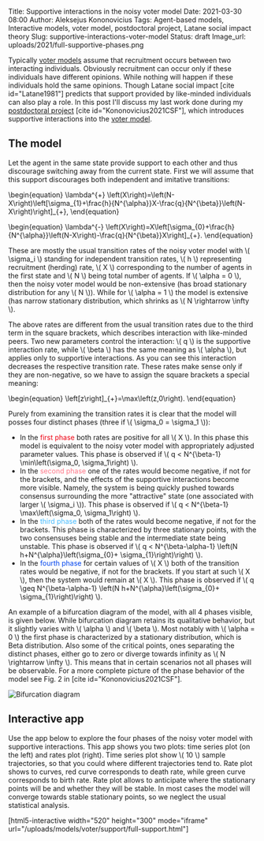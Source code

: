 Title: Supportive interactions in the noisy voter model
Date: 2021-03-30 08:00
Author: Aleksejus Kononovicius
Tags: Agent-based models, Interactive models, voter model, postdoctoral project, Latane social impact theory
Slug: supportive-interactions-voter-model
Status: draft
Image_url: uploads/2021/full-supportive-phases.png

Typically [voter models](/tag/voter-model/) assume that recruitment occurs
between two interacting individuals. Obviously recruitment can occur only if
these individuals have different opinions. While nothing will happen if
these individuals hold the same opinions. Though Latane social impact
[cite id="Latane1981"] predicts that support provided by like-minded
individuals can also play a role. In this post I'll discuss my last work done
during my [postdoctoral project](/tag/postdoctoral-project)
[cite id="Kononovicius2021CSF"], which introduces supportive interactions
into the [voter model](/tag/voter-model/).
<!--more-->

## The model

Let the agent in the same state provide support to each other and thus
discourage switching away from the current state. First we will assume that
this support discourages both independent and imitative transitions:

\begin{equation}
    \lambda^{+} \left(X\right)=\left(N-X\right)\left[\sigma_{1}+\frac{h}{N^{\alpha}}X-\frac{q}{N^{\beta}}\left(N-X\right)\right]_{+},
\end{equation}

\begin{equation}
    \lambda^{-} \left(X\right)=X\left[\sigma_{0}+\frac{h}{N^{\alpha}}\left(N-X\right)-\frac{q}{N^{\beta}}X\right]_{+}.
\end{equation}

These are mostly the usual transition rates of the noisy voter model with
\\\( \sigma\_i \\\) standing for independent transition rates, \\\( h \\\)
representing recruitment (herding) rate, \\\( X \\\) corresponding to the
number of agents in the first state and \\\( N \\\) being total number of
agents. If \\\( \alpha = 0 \\\), then the noisy voter model would be
non-extensive (has broad stationary distribution for any \\\( N \\\)). While
for \\\( \alpha = 1 \\\) the model is extensive (has narrow stationary
distribution, which shrinks as \\\( N \rightarrow \infty \\\).

The above rates are different from the usual transition rates due to the
third term in the square brackets, which describes interaction with
like-minded peers. Two new parameters control the interaction: \\\( q \\\)
is the supportive interaction rate, while \\\( \beta \\\) has the same
meaning as \\\( \alpha \\\), but applies only to supportive interactions.
As you can see this interaction decreases the respective transition rate.
These rates make sense only if they are non-negative, so we have to assign
the square brackets a special meaning:

\begin{equation}
    \left[z\right]_{+}=\max\left(z,0\right).
\end{equation}

Purely from examining the transition rates it is clear that the model will
posses four distinct phases (three if \\\( \sigma\_0 = \sigma\_1 \\\)):

* In the <span style="color: #ee0011">first phase</span> both rates are
positive for all \\\( X \\\). In this phase this model is equivalent to the
noisy voter model with appropriately adjusted parameter values. This phase is
observed if \\\( q < N^{\beta-1} \min\left(\sigma\_0, \sigma\_1\right) \\\).
* In the <span style="color: #ff7788">second phase</span> one of the rates
would become negative, if not for the brackets, and the effects of the
supportive interactions become more visible. Namely, the system is being
quickly pushed towards consensus surrounding the more "attractive" state
(one associated with larger \\\( \sigma\_i \\\)). This phase is observed if
\\\( q < N^{\beta-1} \max\left(\sigma\_0, \sigma\_1\right) \\\).
* In the <span style="color: #44bbff">third phase</span> both of the rates
would become negative, if not for the brackets. This phase is characterized
by three stationary points, with the two consensuses being stable and the
intermediate state being unstable. This phase is observed if
\\\( q < N^{\beta-\alpha-1} \left(N h+N^{\alpha}\left(\sigma_{0}+
\sigma_{1}\right)\right) \\\).
* In the <span style="color: #0044ee">fourth phase</span> for certain values
of \\\( X \\\) both of the transition rates would be negative, if not for the
brackets. If you start at such \\\( X \\\), then the system would remain at
\\\( X \\\). This phase is observed if
\\\( q \geq N^{\beta-\alpha-1} \left(N h+N^{\alpha}\left(\sigma_{0}+
\sigma_{1}\right)\right) \\\).

An example of a bifurcation diagram of the model, with all 4 phases
visible, is given below. While bifurcation diagram retains its qualitative
behavior, but it slightly varies with \\\( \alpha \\\) and \\\( \beta \\\).
Most notably with \\\( \alpha = 0 \\\) the first phase is characterized by a
stationary distribution, which is Beta distribution. Also some of the critical
points, ones separating the distinct phases, either go to zero or diverge
towards infinity as \\\( N \rightarrow \infty \\\). This means that in
certain scenarios not all phases will be observable. For a more complete
picture of the phase behavior of the model see Fig. 2 in
[cite id="Kononovicius2021CSF"].

![Bifurcation diagram](/uploads/2021/full-supportive-phases.png "Bifurcation diagram of the model with α=β=1 (corresponds to Fig. 2 (a) from
the article).")

## Interactive app

Use the app below to explore the four phases of the noisy voter model with
supportive interactions. This app shows you two plots: time series plot
(on the left) and rates plot (right). Time series plot show \\\( 10 \\\)
sample trajectories, so that you could where different trajectories tend to.
Rate plot shows to curves, red curve corresponds to death rate, while green
curve corresponds to birth rate. Rate plot allows to anticipate where the
stationary points will be and whether they will be stable. In most cases the
model will converge towards stable stationary points, so we neglect the usual
statistical analysis.

[html5-interactive width="520" height="300" mode="iframe"
url="/uploads/models/voter/support/full-support.html"]
